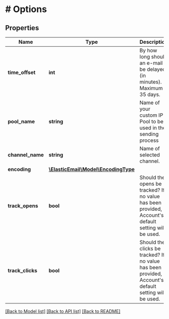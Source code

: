 # # Options

## Properties

Name | Type | Description | Notes
------------ | ------------- | ------------- | -------------
**time_offset** | **int** | By how long should an e-mail be delayed (in minutes). Maximum is 35 days. | [optional]
**pool_name** | **string** | Name of your custom IP Pool to be used in the sending process | [optional]
**channel_name** | **string** | Name of selected channel. | [optional]
**encoding** | [**\ElasticEmail\Model\EncodingType**](EncodingType.md) |  | [optional]
**track_opens** | **bool** | Should the opens be tracked? If no value has been provided, Account&#39;s default setting will be used. | [optional]
**track_clicks** | **bool** | Should the clicks be tracked? If no value has been provided, Account&#39;s default setting will be used. | [optional]

[[Back to Model list]](../../README.md#models) [[Back to API list]](../../README.md#endpoints) [[Back to README]](../../README.md)

